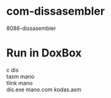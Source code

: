 # com-dissasembler
8086-dissasembler

# Run in DoxBox
c dis\
tasm mano\
tlink mano\
dis.exe mano.com kodas.asm
